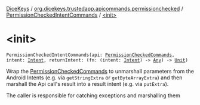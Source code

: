 [DiceKeys](../../index.md) / [org.dicekeys.trustedapp.apicommands.permissionchecked](../index.md) / [PermissionCheckedIntentCommands](index.md) / [&lt;init&gt;](./-init-.md)

# &lt;init&gt;

`PermissionCheckedIntentCommands(api: `[`PermissionCheckedCommands`](../-permission-checked-commands/index.md)`, intent: `[`Intent`](https://developer.android.com/reference/android/content/Intent.html)`, returnIntent: (fn: (intent: `[`Intent`](https://developer.android.com/reference/android/content/Intent.html)`) -> `[`Any`](https://kotlinlang.org/api/latest/jvm/stdlib/kotlin/-any/index.html)`) -> `[`Unit`](https://kotlinlang.org/api/latest/jvm/stdlib/kotlin/-unit/index.html)`)`

Wrap the [PermissionCheckedCommands](../-permission-checked-commands/index.md) to unmarshall parameters from the
Android Intents (e.g. via `getStringExtra` or `getByteArrayExtra`) and then
marshall the Api call's result into a result intent (e.g. via `putExtra`).

The caller is responsible for catching exceptions and marshalling them

